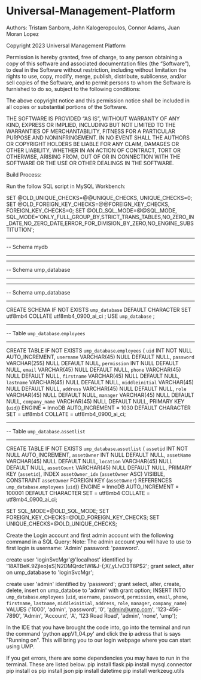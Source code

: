 # Universal-Management-Platform
Authors: Tristam Sanborn, John Kalogeropoulos, Connor Adams, Juan Moran Lopez

Copyright 2023 Universal Management Platform

Permission is hereby granted, free of charge, to any person obtaining a copy of this software and associated documentation files (the “Software”), to deal in the Software without restriction, including without limitation the rights to use, copy, modify, merge, publish, distribute, sublicense, and/or sell copies of the Software, and to permit persons to whom the Software is furnished to do so, subject to the following conditions:

The above copyright notice and this permission notice shall be included in all copies or substantial portions of the Software.

THE SOFTWARE IS PROVIDED “AS IS”, WITHOUT WARRANTY OF ANY KIND, EXPRESS OR IMPLIED, INCLUDING BUT NOT LIMITED TO THE WARRANTIES OF MERCHANTABILITY, FITNESS FOR A PARTICULAR PURPOSE AND NONINFRINGEMENT. IN NO EVENT SHALL THE AUTHORS OR COPYRIGHT HOLDERS BE LIABLE FOR ANY CLAIM, DAMAGES OR OTHER LIABILITY, WHETHER IN AN ACTION OF CONTRACT, TORT OR OTHERWISE, ARISING FROM, OUT OF OR IN CONNECTION WITH THE SOFTWARE OR THE USE OR OTHER DEALINGS IN THE SOFTWARE.


Build Process:

Run the follow SQL script in MySQL Workbench:

SET @OLD_UNIQUE_CHECKS=@@UNIQUE_CHECKS, UNIQUE_CHECKS=0;
SET @OLD_FOREIGN_KEY_CHECKS=@@FOREIGN_KEY_CHECKS, FOREIGN_KEY_CHECKS=0;
SET @OLD_SQL_MODE=@@SQL_MODE, SQL_MODE='ONLY_FULL_GROUP_BY,STRICT_TRANS_TABLES,NO_ZERO_IN_DATE,NO_ZERO_DATE,ERROR_FOR_DIVISION_BY_ZERO,NO_ENGINE_SUBSTITUTION';

-- -----------------------------------------------------
-- Schema mydb
-- -----------------------------------------------------
-- -----------------------------------------------------
-- Schema ump_database
-- -----------------------------------------------------

-- -----------------------------------------------------
-- Schema ump_database
-- -----------------------------------------------------
CREATE SCHEMA IF NOT EXISTS `ump_database` DEFAULT CHARACTER SET utf8mb4 COLLATE utf8mb4_0900_ai_ci ;
USE `ump_database` ;

-- -----------------------------------------------------
-- Table `ump_database`.`employees`
-- -----------------------------------------------------
CREATE TABLE IF NOT EXISTS `ump_database`.`employees` (
  `uid` INT NOT NULL AUTO_INCREMENT,
  `username` VARCHAR(45) NULL DEFAULT NULL,
  `password` VARCHAR(255) NULL DEFAULT NULL,
  `permission` INT NULL DEFAULT NULL,
  `email` VARCHAR(45) NULL DEFAULT NULL,
  `phone` VARCHAR(45) NULL DEFAULT NULL,
  `firstname` VARCHAR(45) NULL DEFAULT NULL,
  `lastname` VARCHAR(45) NULL DEFAULT NULL,
  `middleinitial` VARCHAR(45) NULL DEFAULT NULL,
  `address` VARCHAR(45) NULL DEFAULT NULL,
  `role` VARCHAR(45) NULL DEFAULT NULL,
  `manager` VARCHAR(45) NULL DEFAULT NULL,
  `company_name` VARCHAR(45) NULL DEFAULT NULL,
  PRIMARY KEY (`uid`))
ENGINE = InnoDB
AUTO_INCREMENT = 1030
DEFAULT CHARACTER SET = utf8mb4
COLLATE = utf8mb4_0900_ai_ci;


-- -----------------------------------------------------
-- Table `ump_database`.`assetlist`
-- -----------------------------------------------------
CREATE TABLE IF NOT EXISTS `ump_database`.`assetlist` (
  `assetid` INT NOT NULL AUTO_INCREMENT,
  `assetOwner` INT NULL DEFAULT NULL,
  `assetName` VARCHAR(45) NULL DEFAULT NULL,
  `location` VARCHAR(45) NULL DEFAULT NULL,
  `assetCount` VARCHAR(45) NULL DEFAULT NULL,
  PRIMARY KEY (`assetid`),
  INDEX `assetOwner_idx` (`assetOwner` ASC) VISIBLE,
  CONSTRAINT `assetOwner`
    FOREIGN KEY (`assetOwner`)
    REFERENCES `ump_database`.`employees` (`uid`))
ENGINE = InnoDB
AUTO_INCREMENT = 100001
DEFAULT CHARACTER SET = utf8mb4
COLLATE = utf8mb4_0900_ai_ci;


SET SQL_MODE=@OLD_SQL_MODE;
SET FOREIGN_KEY_CHECKS=@OLD_FOREIGN_KEY_CHECKS;
SET UNIQUE_CHECKS=@OLD_UNIQUE_CHECKS;

Create the Login account and first admin account with the following command in a SQL Query:
Note: The admin account you will have to use to first login is username: 'Admin' password: 'password'.

create user 'loginSvcMgr'@'localhost' identified by '18ATBeK.9Zjleo\}sS]N2DMQrdc1WI&J-(;X/,yL!vD3T8P$2';
grant select, alter
on ump_database
to 'loginSvcMgr';

create user 'admin' identified by 'password';
grant select, alter, create, delete, insert
on ump_databse
to 'admin' with grant option;
INSERT INTO `ump_database`.`employees` (`uid`, `username`, `password`, `permission`, `email`, `phone`, `firstname`, `lastname`, `middleinitial`, `address`, `role`, `manager`, `company_name`) VALUES ('1000', 'admin', 'password', '0', 'admin@ump.com', '123-456-7890', 'Admin', 'Account', 'A', '123 Road Road', 'admin', 'none', 'ump');


In the IDE that you have brought the code into, go into the terminal and run the command 'python appV1_04.py' and click the ip adress that is says "Running on".
This will bring you to our login webpage where you can start using UMP.

If you get errors, there are some dependencies you may have to run in the terminal. These are listed below. 
pip install flask 
pip install mysql.connector 
pip install os 
pip install json 
pip install datetime 
pip install werkzeug.utils
